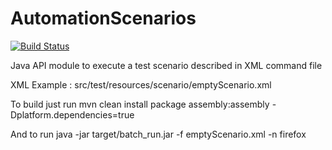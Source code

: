 AutomationScenarios
===================

[![Build Status](https://travis-ci.org/matgou/AutomationScenarioAPI.svg?branch=master)](https://travis-ci.org/matgou/AutomationScenarioAPI)

Java API module to execute a test scenario described in XML command file

XML Example : src/test/resources/scenario/emptyScenario.xml

To build just run
  mvn clean install package assembly:assembly -Dplatform.dependencies=true

And to run
  java -jar target/batch_run.jar -f emptyScenario.xml -n firefox 